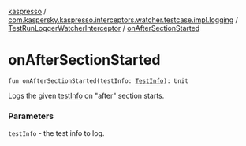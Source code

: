 [kaspresso](../../index.md) / [com.kaspersky.kaspresso.interceptors.watcher.testcase.impl.logging](../index.md) / [TestRunLoggerWatcherInterceptor](index.md) / [onAfterSectionStarted](./on-after-section-started.md)

# onAfterSectionStarted

`fun onAfterSectionStarted(testInfo: `[`TestInfo`](../../com.kaspersky.kaspresso.testcases.models.info/-test-info/index.md)`): Unit`

Logs the given [testInfo](on-after-section-started.md#com.kaspersky.kaspresso.interceptors.watcher.testcase.impl.logging.TestRunLoggerWatcherInterceptor$onAfterSectionStarted(com.kaspersky.kaspresso.testcases.models.info.TestInfo)/testInfo) on "after" section starts.

### Parameters

`testInfo` - the test info to log.
